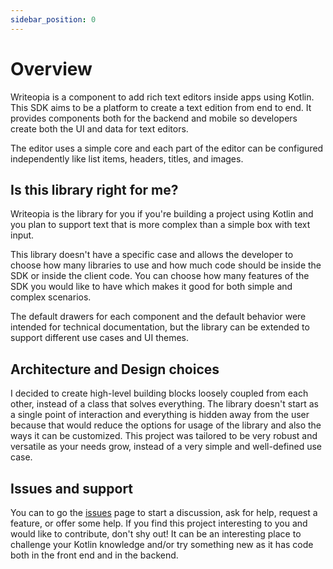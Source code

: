 ```yaml
---
sidebar_position: 0
---
```


# Overview

Writeopia is a component to add rich text editors inside apps using Kotlin. This SDK aims to be a platform to create a text edition from end to end. It provides components both for the backend and mobile so developers create both the UI and data for text editors.

The editor uses a simple core and each part of the editor can be configured independently like list items, headers, titles, and images.

## Is this library right for me?

Writeopia is the library for you if you're building a project using Kotlin and you plan to support text that is more complex than a simple box with text input.

This library doesn't have a specific case and allows the developer to choose how many libraries to use and how much code should be inside the SDK or inside the client code. You can choose how many features of the SDK you would like to have which makes it good for both simple and complex scenarios.

The default drawers for each component and the default behavior were intended for technical documentation, but the library can be extended to support different use cases and UI themes.

## Architecture and Design choices

I decided to create high-level building blocks loosely coupled from each other, instead of a class that solves everything. The library doesn't start as a single point of interaction and everything is hidden away from the user because that would reduce the options for usage of the library and also the ways it can be customized. This project was tailored to be very robust and versatile as your needs grow, instead of a very simple and well-defined use case.

## Issues and support

You can to go the [issues](https://github.com/leandroBorgesFerreira/Writeopia/issues) page to start a discussion, ask for help, request a feature, or offer some help. If you find this project interesting to you and would like to contribute, don't shy out! It can be an interesting place to challenge your Kotlin knowledge and/or try something new as it has code both in the front end and in the backend.


